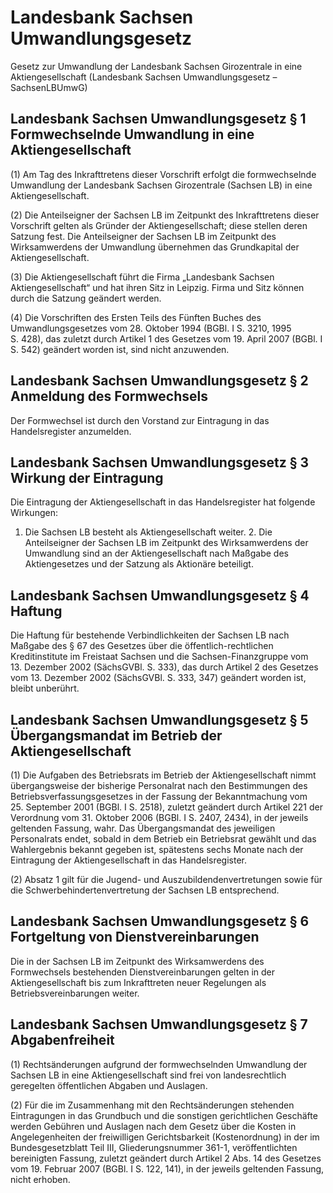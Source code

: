 # Landesbank Sachsen Umwandlungsgesetz

Gesetz zur Umwandlung der Landesbank Sachsen Girozentrale in eine Aktiengesellschaft (Landesbank Sachsen Umwandlungsgesetz – SachsenLBUmwG)

## Landesbank Sachsen Umwandlungsgesetz § 1 Formwechselnde Umwandlung in eine Aktiengesellschaft

(1) Am Tag des Inkrafttretens dieser Vorschrift erfolgt die formwechselnde Umwandlung der Landesbank Sachsen Girozentrale (Sachsen LB) in eine Aktiengesellschaft.

(2) Die Anteilseigner der Sachsen LB im Zeitpunkt des Inkrafttretens dieser Vorschrift gelten als Gründer der Aktiengesellschaft; diese stellen deren Satzung fest. Die Anteilseigner der Sachsen LB im Zeitpunkt des Wirksamwerdens der Umwandlung übernehmen das Grundkapital der Aktiengesellschaft.

(3) Die Aktiengesellschaft führt die Firma „Landesbank Sachsen Aktiengesellschaft“ und hat ihren Sitz in Leipzig. Firma und Sitz können durch die Satzung geändert werden.

(4) Die Vorschriften des Ersten Teils des Fünften Buches des             Umwandlungsgesetzes vom 28. Oktober 1994 (BGBl. I S. 3210, 1995 S. 428), das zuletzt durch Artikel 1 des Gesetzes vom 19. April 2007 (BGBl. I S. 542) geändert worden ist, sind nicht anzuwenden.


## Landesbank Sachsen Umwandlungsgesetz § 2 Anmeldung des Formwechsels

Der Formwechsel ist durch den Vorstand zur Eintragung in das Handelsregister anzumelden.


## Landesbank Sachsen Umwandlungsgesetz § 3 Wirkung der Eintragung

Die Eintragung der Aktiengesellschaft in das Handelsregister hat folgende Wirkungen:

1. Die Sachsen LB besteht als Aktiengesellschaft weiter. 2. Die Anteilseigner der Sachsen LB im Zeitpunkt des Wirksamwerdens der Umwandlung sind an der Aktiengesellschaft nach Maßgabe des          Aktiengesetzes und der Satzung als Aktionäre beteiligt. 
## Landesbank Sachsen Umwandlungsgesetz § 4 Haftung

Die Haftung für bestehende Verbindlichkeiten der Sachsen LB nach Maßgabe des § 67 des 
        Gesetzes über die öffentlich-rechtlichen Kreditinstitute im Freistaat Sachsen und die Sachsen-Finanzgruppe vom 13. Dezember 2002 (SächsGVBl. S. 333), das durch Artikel 2 des Gesetzes vom 13. Dezember 2002 (SächsGVBl. S. 333, 347) geändert worden ist, bleibt unberührt.


## Landesbank Sachsen Umwandlungsgesetz § 5 Übergangsmandat im Betrieb der Aktiengesellschaft

(1) Die Aufgaben des Betriebsrats im Betrieb der Aktiengesellschaft nimmt übergangsweise der bisherige Personalrat nach den Bestimmungen des   Betriebsverfassungsgesetzes in der Fassung der Bekanntmachung vom 25. September 2001 (BGBl. I S. 2518), zuletzt geändert durch Artikel 221 der Verordnung vom 31. Oktober 2006 (BGBl. I S. 2407, 2434), in der jeweils geltenden Fassung, wahr. Das Übergangsmandat des jeweiligen Personalrats endet, sobald in dem Betrieb ein Betriebsrat gewählt und das Wahlergebnis bekannt gegeben ist, spätestens sechs Monate nach der Eintragung der Aktiengesellschaft in das Handelsregister.

(2) Absatz 1 gilt für die Jugend- und Auszubildendenvertretungen sowie für die Schwerbehindertenvertretung der Sachsen LB entsprechend.


## Landesbank Sachsen Umwandlungsgesetz § 6 Fortgeltung von Dienstvereinbarungen

Die in der Sachsen LB im Zeitpunkt des Wirksamwerdens des Formwechsels bestehenden Dienstvereinbarungen gelten in der Aktiengesellschaft bis zum Inkrafttreten neuer Regelungen als Betriebsvereinbarungen weiter.


## Landesbank Sachsen Umwandlungsgesetz § 7 Abgabenfreiheit

(1) Rechtsänderungen aufgrund der formwechselnden Umwandlung der Sachsen LB in eine Aktiengesellschaft sind frei von landesrechtlich geregelten öffentlichen Abgaben und Auslagen.

(2) Für die im Zusammenhang mit den Rechtsänderungen stehenden Eintragungen in das Grundbuch und die sonstigen gerichtlichen Geschäfte werden Gebühren und Auslagen nach dem Gesetz über die Kosten in Angelegenheiten der freiwilligen Gerichtsbarkeit (Kostenordnung) in der im Bundesgesetzblatt Teil III, Gliederungsnummer 361-1, veröffentlichten bereinigten Fassung, zuletzt geändert durch Artikel 2 Abs. 14 des Gesetzes vom 19. Februar 2007 (BGBl. I S. 122, 141), in der jeweils geltenden Fassung, nicht erhoben.

